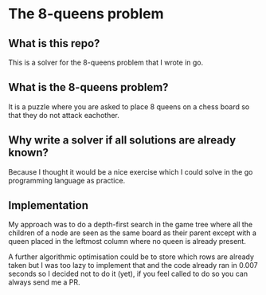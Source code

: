 The 8-queens problem
==============

## What is this repo?
This is a solver for the 8-queens problem that I wrote in go.

## What is the 8-queens problem?
It is a puzzle where you are asked to place 8 queens on a chess board so that they do not attack eachother.

## Why write a solver if all solutions are already known?
Because I thought it would be a nice exercise which I could solve in the go programming language as practice.

## Implementation
My approach was to do a depth-first search in the game tree where all the children of a node are seen as the same board as their parent except with a queen placed in the leftmost column where no queen is already present.

A further algorithmic optimisation could be to store which rows are already taken but I was too lazy to implement that and the code already ran in 0.007 seconds so I decided not to do it (yet), if you feel called to do so you can always send me a PR.

